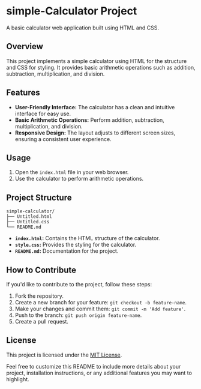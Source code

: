 

# simple-Calculator Project

A basic calculator web application built using HTML and CSS.

## Overview

This project implements a simple calculator using HTML for the structure and CSS for styling. It provides basic arithmetic operations such as addition, subtraction, multiplication, and division.

## Features

- **User-Friendly Interface:** The calculator has a clean and intuitive interface for easy use.
- **Basic Arithmetic Operations:** Perform addition, subtraction, multiplication, and division.
- **Responsive Design:** The layout adjusts to different screen sizes, ensuring a consistent user experience.

## Usage

1. Open the `index.html` file in your web browser.
2. Use the calculator to perform arithmetic operations.

## Project Structure

```plaintext
simple-calculator/
├── Untitled.html
├── Untitled.css
└── README.md
```

- **`index.html`:** Contains the HTML structure of the calculator.
- **`style.css`:** Provides the styling for the calculator.
- **`README.md`:** Documentation for the project.

## How to Contribute

If you'd like to contribute to the project, follow these steps:

1. Fork the repository.
2. Create a new branch for your feature: `git checkout -b feature-name`.
3. Make your changes and commit them: `git commit -m 'Add feature'`.
4. Push to the branch: `git push origin feature-name`.
5. Create a pull request.

## License

This project is licensed under the [MIT License](LICENSE).

Feel free to customize this README to include more details about your project, installation instructions, or any additional features you may want to highlight.
